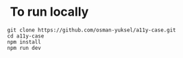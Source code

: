 <h1>&nbspTo run locally</h1>
<div class="snippet-clipboard-content notranslate position-relative overflow-auto"><pre class="notranslate">
<code>git clone https://github.com/osman-yuksel/a11y-case.git
cd a11y-case
npm install 
npm run dev</code>
</div>
